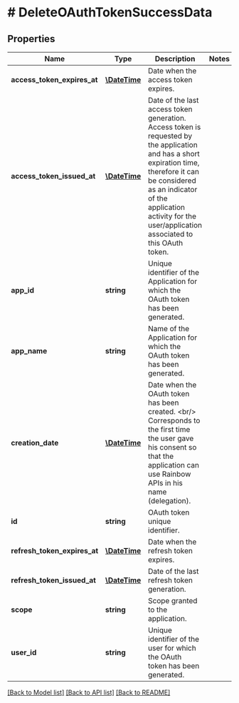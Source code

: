 # # DeleteOAuthTokenSuccessData

## Properties

Name | Type | Description | Notes
------------ | ------------- | ------------- | -------------
**access_token_expires_at** | [**\DateTime**](\DateTime.md) | Date when the access token expires. | 
**access_token_issued_at** | [**\DateTime**](\DateTime.md) | Date of the last access token generation. Access token is requested by the application and has a short expiration time, therefore it can be considered as an indicator of the application activity for the user/application associated to this OAuth token. | 
**app_id** | **string** | Unique identifier of the Application for which the OAuth token has been generated. | 
**app_name** | **string** | Name of the Application for which the OAuth token has been generated. | 
**creation_date** | [**\DateTime**](\DateTime.md) | Date when the OAuth token has been created. &lt;br/&gt; Corresponds to the first time the user gave his consent so that the application can use Rainbow APIs in his name (delegation). | 
**id** | **string** | OAuth token unique identifier. | 
**refresh_token_expires_at** | [**\DateTime**](\DateTime.md) | Date when the refresh token expires. | 
**refresh_token_issued_at** | [**\DateTime**](\DateTime.md) | Date of the last refresh token generation. | 
**scope** | **string** | Scope granted to the application. | 
**user_id** | **string** | Unique identifier of the user for which the OAuth token has been generated. | 

[[Back to Model list]](../../README.md#documentation-for-models) [[Back to API list]](../../README.md#documentation-for-api-endpoints) [[Back to README]](../../README.md)


